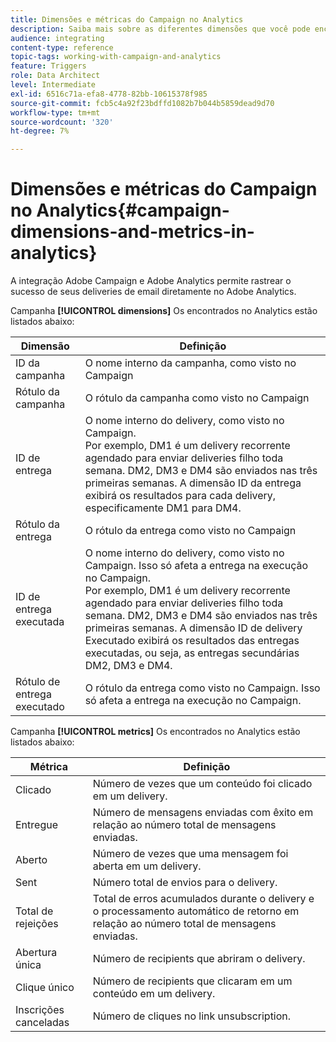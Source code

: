 ```yaml
---
title: Dimensões e métricas do Campaign no Analytics
description: Saiba mais sobre as diferentes dimensões que você pode encontrar no Adobe Analytics para começar a rastrear seus deliveries de email pelo Adobe Campaign.
audience: integrating
content-type: reference
topic-tags: working-with-campaign-and-analytics
feature: Triggers
role: Data Architect
level: Intermediate
exl-id: 6516c71a-efa8-4778-82bb-10615378f985
source-git-commit: fcb5c4a92f23bdffd1082b7b044b5859dead9d70
workflow-type: tm+mt
source-wordcount: '320'
ht-degree: 7%

---
```


# Dimensões e métricas do Campaign no Analytics{#campaign-dimensions-and-metrics-in-analytics}

A integração Adobe Campaign e Adobe Analytics permite rastrear o sucesso de seus deliveries de email diretamente no Adobe Analytics.

Campanha **[!UICONTROL dimensions]** Os encontrados no Analytics estão listados abaixo:

<table> 
 <thead> 
  <tr> 
   <th> Dimensão<br /> </th> 
   <th> Definição<br /> </th> 
  </tr> 
 </thead> 
 <tbody> 
  <tr> 
   <td> ID da campanha<br /> </td> 
   <td> O nome interno da campanha, como visto no Campaign<br /> </td> 
  </tr> 
  <tr> 
   <td> Rótulo da campanha<br /> </td> 
   <td> O rótulo da campanha como visto no Campaign<br /> </td> 
  </tr> 
  <tr> 
   <td> ID de entrega<br /> </td> 
   <td> O nome interno do delivery, como visto no Campaign.<br /> Por exemplo, DM1 é um delivery recorrente agendado para enviar deliveries filho toda semana. DM2, DM3 e DM4 são enviados nas três primeiras semanas. A dimensão ID da entrega exibirá os resultados para cada delivery, especificamente DM1 para DM4. <br /> </td> 
  </tr> 
  <tr> 
   <td> Rótulo da entrega<br /> </td> 
   <td> O rótulo da entrega como visto no Campaign<br /> </td> 
  </tr> 
  <tr> 
   <td> ID de entrega executada<br /> </td> 
   <td> O nome interno do delivery, como visto no Campaign. Isso só afeta a entrega na execução no Campaign.<br /> Por exemplo, DM1 é um delivery recorrente agendado para enviar deliveries filho toda semana. DM2, DM3 e DM4 são enviados nas três primeiras semanas. A dimensão ID de delivery Executado exibirá os resultados das entregas executadas, ou seja, as entregas secundárias DM2, DM3 e DM4. <br /> </td> 
  </tr> 
  <tr> 
   <td> Rótulo de entrega executado<br /> </td> 
   <td> O rótulo da entrega como visto no Campaign. Isso só afeta a entrega na execução no Campaign.<br /> </td> 
  </tr> 
 </tbody> 
</table>

Campanha **[!UICONTROL metrics]** Os encontrados no Analytics estão listados abaixo:

<table> 
 <thead> 
  <tr> 
   <th> Métrica<br /> </th> 
   <th> Definição<br /> </th> 
  </tr> 
 </thead> 
 <tbody> 
  <tr> 
   <td> Clicado<br /> </td> 
   <td> Número de vezes que um conteúdo foi clicado em um delivery.<br /> </td> 
  </tr> 
  <tr> 
   <td> Entregue<br /> </td> 
   <td> Número de mensagens enviadas com êxito em relação ao número total de mensagens enviadas.<br /> </td> 
  </tr> 
  <tr> 
   <td> Aberto<br /> </td> 
   <td> Número de vezes que uma mensagem foi aberta em um delivery.<br /> </td> 
  </tr> 
  <tr> 
   <td> Sent<br /> </td> 
   <td> Número total de envios para o delivery.<br /> </td> 
  </tr> 
  <tr> 
   <td> Total de rejeições<br /> </td> 
   <td> Total de erros acumulados durante o delivery e o processamento automático de retorno em relação ao número total de mensagens enviadas.<br /> </td> 
  </tr> 
  <tr> 
   <td> Abertura única<br /> </td> 
   <td> Número de recipients que abriram o delivery.<br /> </td> 
  </tr> 
  <tr> 
   <td> Clique único<br /> </td> 
   <td> Número de recipients que clicaram em um conteúdo em um delivery.<br /> </td> 
  </tr> 
  <tr> 
   <td> Inscrições canceladas<br /> </td> 
   <td> Número de cliques no link unsubscription.<br /> </td> 
  </tr> 
 </tbody> 
</table>
